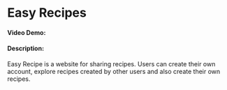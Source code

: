 # Easy Recipes
#### Video Demo: 
#### Description: 
Easy Recipe is a website for sharing recipes. Users can create their own account, explore recipes created by other users and also create their own recipes.